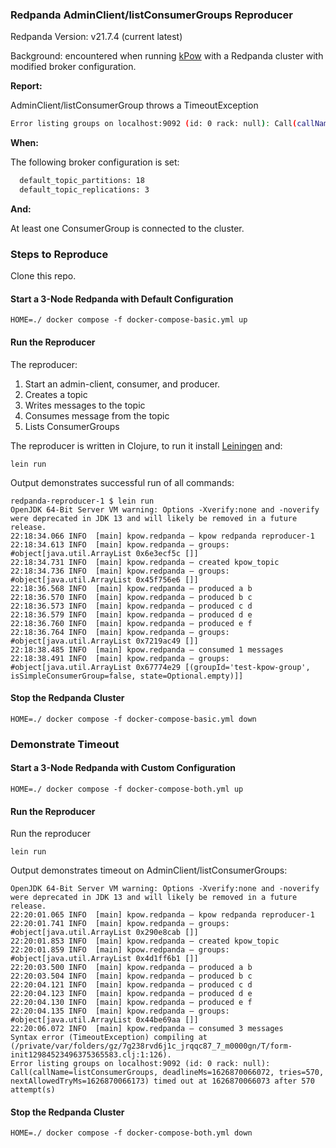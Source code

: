 ### Redpanda AdminClient/listConsumerGroups Reproducer

Redpanda Version: v21.7.4 (current latest)

Background: encountered when running [kPow](https://kpow.io) with a Redpanda cluster with modified broker configuration.

 **Report:**

 AdminClient/listConsumerGroup throws a TimeoutException
 
 ```bash
 Error listing groups on localhost:9092 (id: 0 rack: null): Call(callName=listConsumerGroups, deadlineMs=1626870066072, tries=570, nextAllowedTryMs=1626870066173) timed out at 1626870066073 after 570 attempt(s)
 ```
 
 **When:**
 
 The following broker configuration is set:

 ```bash
   default_topic_partitions: 18
   default_topic_replications: 3
 ``` 
 
 **And:**
 
 At least one ConsumerGroup is connected to the cluster.

### Steps to Reproduce

Clone this repo.

#### Start a 3-Node Redpanda with Default Configuration

```
HOME=./ docker compose -f docker-compose-basic.yml up
```

#### Run the Reproducer

The reproducer:

1. Start an admin-client, consumer, and producer.
2. Creates a topic
3. Writes messages to the topic
4. Consumes message from the topic
5. Lists ConsumerGroups

The reproducer is written in Clojure, to run it install [Leiningen](https://leiningen.org/) and:

```
lein run
```

Output demonstrates successful run of all commands:

```
redpanda-reproducer-1 $ lein run                                                                                                                                 
OpenJDK 64-Bit Server VM warning: Options -Xverify:none and -noverify were deprecated in JDK 13 and will likely be removed in a future release.
22:18:34.066 INFO  [main] kpow.redpanda – kpow redpanda reproducer-1
22:18:34.613 INFO  [main] kpow.redpanda – groups: #object[java.util.ArrayList 0x6e3ecf5c []]
22:18:34.731 INFO  [main] kpow.redpanda – created kpow_topic
22:18:34.736 INFO  [main] kpow.redpanda – groups: #object[java.util.ArrayList 0x45f756e6 []]
22:18:36.568 INFO  [main] kpow.redpanda – produced a b
22:18:36.570 INFO  [main] kpow.redpanda – produced b c
22:18:36.573 INFO  [main] kpow.redpanda – produced c d
22:18:36.579 INFO  [main] kpow.redpanda – produced d e
22:18:36.760 INFO  [main] kpow.redpanda – produced e f
22:18:36.764 INFO  [main] kpow.redpanda – groups: #object[java.util.ArrayList 0x7219ac49 []]
22:18:38.485 INFO  [main] kpow.redpanda – consumed 1 messages
22:18:38.491 INFO  [main] kpow.redpanda – groups: #object[java.util.ArrayList 0x67774e29 [(groupId='test-kpow-group', isSimpleConsumerGroup=false, state=Optional.empty)]]
```

#### Stop the Redpanda Cluster

```
HOME=./ docker compose -f docker-compose-basic.yml down
```

### Demonstrate Timeout

#### Start a 3-Node Redpanda with Custom Configuration

```
HOME=./ docker compose -f docker-compose-both.yml up
```

#### Run the Reproducer

Run the reproducer

```
lein run
```

Output demonstrates timeout on AdminClient/listConsumerGroups:

```redpanda-reproducer-1 $ lein run                                                                                                                              
OpenJDK 64-Bit Server VM warning: Options -Xverify:none and -noverify were deprecated in JDK 13 and will likely be removed in a future release.
22:20:01.065 INFO  [main] kpow.redpanda – kpow redpanda reproducer-1
22:20:01.741 INFO  [main] kpow.redpanda – groups: #object[java.util.ArrayList 0x290e8cab []]
22:20:01.853 INFO  [main] kpow.redpanda – created kpow_topic
22:20:01.859 INFO  [main] kpow.redpanda – groups: #object[java.util.ArrayList 0x4d1ff6b1 []]
22:20:03.500 INFO  [main] kpow.redpanda – produced a b
22:20:03.504 INFO  [main] kpow.redpanda – produced b c
22:20:04.121 INFO  [main] kpow.redpanda – produced c d
22:20:04.123 INFO  [main] kpow.redpanda – produced d e
22:20:04.130 INFO  [main] kpow.redpanda – produced e f
22:20:04.135 INFO  [main] kpow.redpanda – groups: #object[java.util.ArrayList 0x44be69aa []]
22:20:06.072 INFO  [main] kpow.redpanda – consumed 3 messages
Syntax error (TimeoutException) compiling at (/private/var/folders/gz/7g238rvd6j1c_jrqqc87_7_m0000gn/T/form-init12984523496375365583.clj:1:126).
Error listing groups on localhost:9092 (id: 0 rack: null): Call(callName=listConsumerGroups, deadlineMs=1626870066072, tries=570, nextAllowedTryMs=1626870066173) timed out at 1626870066073 after 570 attempt(s)
```

#### Stop the Redpanda Cluster

```
HOME=./ docker compose -f docker-compose-both.yml down
```

